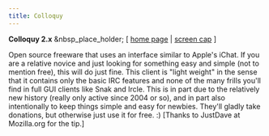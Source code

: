 ```yaml
---
title: Colloquy
---
```


**Colloquy 2.x** &nbsp_place_holder; [ [ home page](http://colloquy.info/) | [screen cap](http://colloquy.info/screenshots.html) ]

Open source freeware that uses an interface similar to Apple's iChat. If you
are a relative novice and just looking for something easy and simple (not to
mention free), this will do just fine. This client is "light weight" in the
sense that it contains only the basic IRC features and none of the many frills
you'll find in full GUI clients like Snak and Ircle. This is in part due to
the relatively new history (really only active since 2004 or so), and in part
also intentionally to keep things simple and easy for newbies. They'll gladly
take donations, but otherwise just use it for free. :) [Thanks to JustDave at
Mozilla.org for the tip.]
